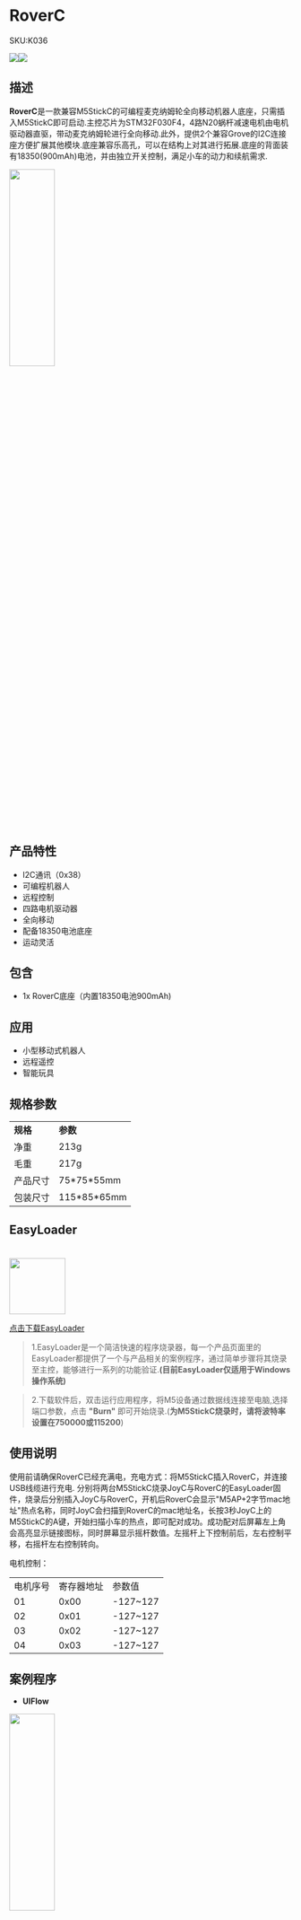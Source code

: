 # RoverC

<el-tag effect="plain">SKU:K036</el-tag>

<div class="product_pic"><img src="assets\img\product_pics\hat\roverc_hat\roverc_hat_01.webp"><img src="assets\img\product_pics\hat\roverc_hat\roverc_hat_02.webp"></div>

## 描述

**RoverC**是一款兼容M5StickC的可编程麦克纳姆轮全向移动机器人底座，只需插入M5StickC即可启动.主控芯片为STM32F030F4，4路N20蜗杆减速电机由电机驱动器直驱，带动麦克纳姆轮进行全向移动.此外，提供2个兼容Grove的I2C连接座方便扩展其他模块.底座兼容乐高孔，可以在结构上对其进行拓展.底座的背面装有18350(900mAh)电池，并由独立开关控制，满足小车的动力和续航需求.

<img src="assets\img\product_pics\hat\roverc_hat\roverc_hat_05.webp" width="40%" height="30%">

## 产品特性

- I2C通讯（0x38）
- 可编程机器人
- 远程控制
- 四路电机驱动器
- 全向移动
- 配备18350电池底座
- 运动灵活

## 包含

- 1x RoverC底座（内置18350电池900mAh)

## 应用

- 小型移动式机器人
- 远程遥控
- 智能玩具


## 规格参数

<table>
   <tr style="font-weight:bold">
      <td>规格</td>
      <td>参数</td>
   </tr>
   <tr>
      <td>净重</td>
      <td>213g</td>
   </tr>
   <tr>
      <td>毛重</td>
      <td>217g</td>
   </tr>
   <tr>
      <td>产品尺寸</td>
      <td>75*75*55mm</td>
   </tr>
   <tr>
      <td>包装尺寸</td>
      <td>115*85*65mm</td>
   </tr>
 </table>

## EasyLoader

<img src="https://m5stack.oss-cn-shenzhen.aliyuncs.com/image/EasyLoader_M5StickC_logo.webp" width="100px" style="margin-top:20px">

<a href="https://m5stack.oss-cn-shenzhen.aliyuncs.com/EasyLoader/HAT/RoverC/EasyLoader_RoverC.exe"><el-button type="primary">点击下载EasyLoader</el-button></a>

>1.EasyLoader是一个简洁快速的程序烧录器，每一个产品页面里的EasyLoader都提供了一个与产品相关的案例程序，通过简单步骤将其烧录至主控，能够进行一系列的功能验证.**(目前EasyLoader仅适用于Windows操作系统)**

>2.下载软件后，双击运行应用程序，将M5设备通过数据线连接至电脑,选择端口参数，点击 **"Burn"** 即可开始烧录.(**为M5StickC烧录时，请将波特率设置在750000或115200**)


## 使用说明
使用前请确保RoverC已经充满电，充电方式：将M5StickC插入RoverC，并连接USB线缆进行充电.
分别将两台M5StickC烧录JoyC与RoverC的EasyLoader固件，烧录后分别插入JoyC与RoverC，开机后RoverC会显示"M5AP+2字节mac地址"热点名称，同时JoyC会扫描到RoverC的mac地址名，长按3秒JoyC上的M5StickC的A键，开始扫描小车的热点，即可配对成功。成功配对后屏幕左上角会高亮显示链接图标，同时屏幕显示摇杆数值。左摇杆上下控制前后，左右控制平移，右摇杆左右控制转向。

电机控制：

<table>
<tr><td>电机序号</td><td>寄存器地址</td><td>参数值</td></tr>
<tr><td>01</td><td>0x00</td><td>-127~127</td></tr>
<tr><td>02</td><td>0x01</td><td>-127~127</td></tr>
<tr><td>03</td><td>0x02</td><td>-127~127</td></tr>
<tr><td>04</td><td>0x03</td><td>-127~127</td></tr>
</table>


## 案例程序

- **UIFlow**

<img src="assets\img\product_pics\hat\roverc_hat\roverC.webp" width="40%" height="30%">

- **Arduino**

配合JoyC HAT使用 [点击此处](https://github.com/m5stack/M5-ProductExampleCodes/tree/master/Hat/RoverC)，获取完整程序.

单独使用 [点击此处](https://github.com/m5stack/M5-ProductExampleCodes/tree/master/Application/RoverC_Arduino_Alone)，获取完整程序.


## 版本变更

<table>
      <thead>
         <tr>
            <th>上市日期</th>
            <th>产品变动</th>
            <th>备注：</th>
         </tr>
      </thead>
      <tbody>   
         <tr>
            <td>2019.11</td>
            <td>首次发售</td>
            <td>/</td>
         </tr>
         <tr>
            <td>2020.5</td>
            <td>电池型号16340(750mAh)变更为18350(900mAh)</td>
            <td>/</td>
         </tr>
    </tbody>
</table>

### 管脚映射

<table>
 <tr><td>M5StickC</td><td>GPIO26</td><td>GPIO0</td><td>5V</td><td>GND</td></tr>
 <tr><td>RoverC HAT</td><td>SCL</td><td>SDA</td><td>5V</td><td>GND</td></tr>
 <tr><td>I2C①</td><td>SCL</td><td>SDA</td><td>5V</td><td>GND</td></tr>
 <tr><td>I2C②</td><td>SCL</td><td>SDA</td><td>5V</td><td>GND</td></tr>
</table>

<img src="assets\img\product_pics\hat\roverc_hat\roverC_user1.webp" width="30%" height="30%"><img src="assets\img\product_pics\hat\roverc_hat\roverC_user2.webp" width="30%" height="30%"><img src="assets\img\product_pics\hat\roverc_hat\roverC_user3.webp" width="30%" height="30%">

## 相关视频

<video class="video_size" controls>
    <source src="https://m5stack.oss-cn-shenzhen.aliyuncs.com/video/Product_example_video/HAT/RoverC.mp4" type="video/mp4">
</video>



<script>

   var purchase_link = 'https://m5stack.com/collections/all/products/rovercw-o-m5stickc';


   anchor_search(purchase_link);
   scrollFunc();

</script>